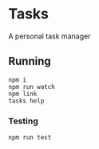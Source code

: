 # Tasks

A personal task manager

## Running

```
npm i
npm run watch
npm link
tasks help
```

### Testing

```
npm run test
```

